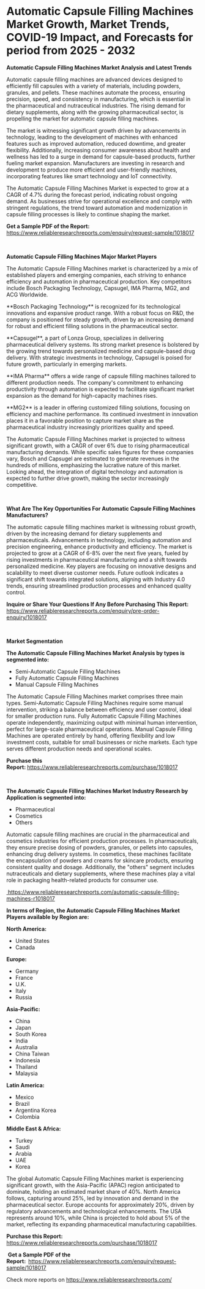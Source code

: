 <p><h1>Automatic Capsule Filling Machines Market Growth, Market Trends, COVID-19 Impact, and Forecasts for period from 2025 - 2032</h1></p><p><strong>Automatic Capsule Filling Machines Market Analysis and Latest Trends</strong></p>
<p><p>Automatic capsule filling machines are advanced devices designed to efficiently fill capsules with a variety of materials, including powders, granules, and pellets. These machines automate the process, ensuring precision, speed, and consistency in manufacturing, which is essential in the pharmaceutical and nutraceutical industries. The rising demand for dietary supplements, along with the growing pharmaceutical sector, is propelling the market for automatic capsule filling machines.</p><p>The market is witnessing significant growth driven by advancements in technology, leading to the development of machines with enhanced features such as improved automation, reduced downtime, and greater flexibility. Additionally, increasing consumer awareness about health and wellness has led to a surge in demand for capsule-based products, further fueling market expansion. Manufacturers are investing in research and development to produce more efficient and user-friendly machines, incorporating features like smart technology and IoT connectivity.</p><p>The Automatic Capsule Filling Machines Market is expected to grow at a CAGR of 4.7% during the forecast period, indicating robust ongoing demand. As businesses strive for operational excellence and comply with stringent regulations, the trend toward automation and modernization in capsule filling processes is likely to continue shaping the market.</p></p>
<p><strong>Get a Sample PDF of the Report:&nbsp;</strong> <a href="https://www.reliableresearchreports.com/enquiry/request-sample/1018017?utm_campaign=2295&utm_medium=2&utm_source=Github&utm_content=ia&utm_term=08042025&utm_id=automatic-capsule-filling-machines">https://www.reliableresearchreports.com/enquiry/request-sample/1018017</a></p>
<p>&nbsp;</p>
<p><strong>Automatic Capsule Filling Machines Major Market Players</strong></p>
<p><p>The Automatic Capsule Filling Machines market is characterized by a mix of established players and emerging companies, each striving to enhance efficiency and automation in pharmaceutical production. Key competitors include Bosch Packaging Technology, Capsugel, IMA Pharma, MG2, and ACG Worldwide.</p><p>**Bosch Packaging Technology** is recognized for its technological innovations and expansive product range. With a robust focus on R&D, the company is positioned for steady growth, driven by an increasing demand for robust and efficient filling solutions in the pharmaceutical sector.</p><p>**Capsugel**, a part of Lonza Group, specializes in delivering pharmaceutical delivery systems. Its strong market presence is bolstered by the growing trend towards personalized medicine and capsule-based drug delivery. With strategic investments in technology, Capsugel is poised for future growth, particularly in emerging markets.</p><p>**IMA Pharma** offers a wide range of capsule filling machines tailored to different production needs. The company's commitment to enhancing productivity through automation is expected to facilitate significant market expansion as the demand for high-capacity machines rises.</p><p>**MG2** is a leader in offering customized filling solutions, focusing on efficiency and machine performance. Its continued investment in innovation places it in a favorable position to capture market share as the pharmaceutical industry increasingly prioritizes quality and speed.</p><p>The Automatic Capsule Filling Machines market is projected to witness significant growth, with a CAGR of over 6% due to rising pharmaceutical manufacturing demands. While specific sales figures for these companies vary, Bosch and Capsugel are estimated to generate revenues in the hundreds of millions, emphasizing the lucrative nature of this market. Looking ahead, the integration of digital technology and automation is expected to further drive growth, making the sector increasingly competitive.</p></p>
<p>&nbsp;</p>
<p><strong>What Are The Key Opportunities For Automatic Capsule Filling Machines Manufacturers?</strong></p>
<p><p>The automatic capsule filling machines market is witnessing robust growth, driven by the increasing demand for dietary supplements and pharmaceuticals. Advancements in technology, including automation and precision engineering, enhance productivity and efficiency. The market is projected to grow at a CAGR of 6-8% over the next five years, fueled by rising investments in pharmaceutical manufacturing and a shift towards personalized medicine. Key players are focusing on innovative designs and scalability to meet diverse customer needs. Future outlook indicates a significant shift towards integrated solutions, aligning with Industry 4.0 trends, ensuring streamlined production processes and enhanced quality control.</p></p>
<p><strong>Inquire or Share Your Questions If Any Before Purchasing This Report:</strong> <a href="https://www.reliableresearchreports.com/enquiry/pre-order-enquiry/1018017?utm_campaign=2295&utm_medium=2&utm_source=Github&utm_content=ia&utm_term=08042025&utm_id=automatic-capsule-filling-machines">https://www.reliableresearchreports.com/enquiry/pre-order-enquiry/1018017</a></p>
<p>&nbsp;</p>
<p><strong>Market Segmentation</strong></p>
<p><strong>The Automatic Capsule Filling Machines Market Analysis by types is segmented into:</strong></p>
<p><ul><li>Semi-Automatic Capsule Filling Machines</li><li>Fully Automatic Capsule Filling Machines</li><li>Manual Capsule Filling Machines</li></ul></p>
<p><p>The Automatic Capsule Filling Machines market comprises three main types. Semi-Automatic Capsule Filling Machines require some manual intervention, striking a balance between efficiency and user control, ideal for smaller production runs. Fully Automatic Capsule Filling Machines operate independently, maximizing output with minimal human intervention, perfect for large-scale pharmaceutical operations. Manual Capsule Filling Machines are operated entirely by hand, offering flexibility and low investment costs, suitable for small businesses or niche markets. Each type serves different production needs and operational scales.</p></p>
<p><strong>Purchase this Report:&nbsp;</strong><a href="https://www.reliableresearchreports.com/purchase/1018017?utm_campaign=2295&utm_medium=2&utm_source=Github&utm_content=ia&utm_term=08042025&utm_id=automatic-capsule-filling-machines">https://www.reliableresearchreports.com/purchase/1018017</a></p>
<p>&nbsp;</p>
<p><strong>The Automatic Capsule Filling Machines Market Industry Research by Application is segmented into:</strong></p>
<p><ul><li>Pharmaceutical</li><li>Cosmetics</li><li>Others</li></ul></p>
<p><p>Automatic capsule filling machines are crucial in the pharmaceutical and cosmetics industries for efficient production processes. In pharmaceuticals, they ensure precise dosing of powders, granules, or pellets into capsules, enhancing drug delivery systems. In cosmetics, these machines facilitate the encapsulation of powders and creams for skincare products, ensuring consistent quality and dosage. Additionally, the "others" segment includes nutraceuticals and dietary supplements, where these machines play a vital role in packaging health-related products for consumer use.</p></p>
<p><a href="https://www.reliableresearchreports.com/automatic-capsule-filling-machines-r1018017?utm_campaign=2295&utm_medium=2&utm_source=Github&utm_content=ia&utm_term=08042025&utm_id=automatic-capsule-filling-machines">&nbsp;https://www.reliableresearchreports.com/automatic-capsule-filling-machines-r1018017</a></p>
<p><strong>In terms of Region, the Automatic Capsule Filling Machines Market Players available by Region are:</strong></p>
<p>
    <p> <strong> North America: </strong>
        <ul>
            <li>United States</li>
            <li>Canada</li>
        </ul>
        </p> 
    <p> <strong> Europe: </strong>
        <ul>
            <li>Germany</li>
            <li>France</li>
            <li>U.K.</li>
            <li>Italy</li>
            <li>Russia</li>
        </ul>
        </p> 
    <p> <strong> Asia-Pacific: </strong>
        <ul>
            <li>China</li>
            <li>Japan</li>
            <li>South Korea</li>
            <li>India</li>
            <li>Australia</li>
            <li>China Taiwan</li>
            <li>Indonesia</li>
            <li>Thailand</li>
            <li>Malaysia</li>
        </ul>
        </p> 
    <p> <strong> Latin America: </strong>
        <ul>
            <li>Mexico</li>
            <li>Brazil</li>
            <li>Argentina Korea</li>
            <li>Colombia</li>
        </ul>
        </p> 
    <p> <strong> Middle East & Africa: </strong>
        <ul>
            <li>Turkey</li>
            <li>Saudi</li>
            <li>Arabia</li>
            <li>UAE</li>
            <li>Korea</li>
        </ul>
    </p>
    </p>
<p><p>The global Automatic Capsule Filling Machines market is experiencing significant growth, with the Asia-Pacific (APAC) region anticipated to dominate, holding an estimated market share of 40%. North America follows, capturing around 25%, led by innovation and demand in the pharmaceutical sector. Europe accounts for approximately 20%, driven by regulatory advancements and technological enhancements. The USA represents around 10%, while China is projected to hold about 5% of the market, reflecting its expanding pharmaceutical manufacturing capabilities.</p></p>
<p><strong>Purchase this Report: </strong><a href="https://www.reliableresearchreports.com/purchase/1018017?utm_campaign=2295&utm_medium=2&utm_source=Github&utm_content=ia&utm_term=08042025&utm_id=automatic-capsule-filling-machines">https://www.reliableresearchreports.com/purchase/1018017</a></p>
<p>&nbsp;<strong>Get a Sample PDF of the Report:&nbsp;&nbsp;</strong><a href="https://www.reliableresearchreports.com/enquiry/request-sample/1018017?utm_campaign=2295&utm_medium=2&utm_source=Github&utm_content=ia&utm_term=08042025&utm_id=automatic-capsule-filling-machines">https://www.reliableresearchreports.com/enquiry/request-sample/1018017</a></p>
<p><strong></strong></p>
<p>Check more reports on <a href="https://www.reliableresearchreports.com/?utm_campaign=2295&utm_medium=2&utm_source=Github&utm_content=ia&utm_term=08042025&utm_id=automatic-capsule-filling-machines">https://www.reliableresearchreports.com/</a></p>